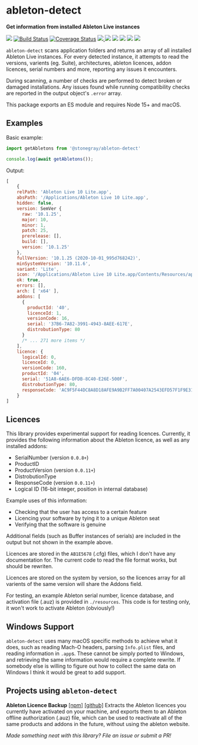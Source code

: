 # ableton-detect

**Get information from installed Ableton Live instances**

[![](https://img.shields.io/npm/dt/@stonegray/ableton-detect)](https://www.npmjs.com/package/@stonegray/ableton-detect) [![Build Status](https://travis-ci.com/stonegray/ableton-detect.svg?branch=main)](https://travis-ci.com/stonegray/ableton-detect) [![Coverage Status](https://coveralls.io/repos/github/stonegray/ableton-detect/badge.svg?branch=main)](https://coveralls.io/github/stonegray/ableton-detect?branch=main) [![](https://img.shields.io/codeclimate/maintainability-percentage/stonegray/ableton-detect) ![](https://img.shields.io/npm/v/@stonegray/ableton-detect)](https://www.npmjs.com/package/@stonegray/ableton-detect) ![](https://img.shields.io/github/languages/code-size/stonegray/ableton-detect) [![](https://img.shields.io/github/license/stonegray/ableton-detect)](https://github.com/stonegray/ableton-detect/blob/main/LICENSE) ![](https://img.shields.io/github/issues-raw/stonegray/ableton-detect) ![](https://img.shields.io/badge/platform-macOS-blue)

`ableton-detect` scans application folders and returns an array of all installed Ableton Live instances. For every detected instance, it attempts to read the versions, varients (eg. Suite), architectures, ableton licences, addon licences, serial numbers and more, reporting any issues it encounters. 

During scanning, a number of checks are performed to detect broken or damaged installations. Any issues found while running compatibility checks are reported in the output object's `.error` array. 

This package exports an ES module and requires Node 15+ and macOS.

## Examples

Basic example:

```javascript
import getAbletons from '@stonegray/ableton-detect'

console.log(await getAbletons());
```

Output:

```javascript
[
    {
    relPath: 'Ableton Live 10 Lite.app',
    absPath: '/Applications/Ableton Live 10 Lite.app',
	hidden: false,
    version: SemVer {
      raw: '10.1.25',
      major: 10,
      minor: 1,
      patch: 25,
      prerelease: [],
      build: [],
      version: '10.1.25'
    },
    fullVersion: '10.1.25 (2020-10-01_995d768242)',
    minSystemVersion: '10.11.6',
    variant: 'Lite',
    icon: '/Applications/Ableton Live 10 Lite.app/Contents/Resources/app.icns',
    ok: true,
    errors: [],
    arch: [ 'x64' ],
    addons: [
      {
        productId: '40',
        licenceId: 1,
        versionCode: 16,
        serial: '37B6-7A82-3991-4943-8AEE-617E',
        distrobutionType: 80
      }
      /* ... 271 more items */
    ],
    licence: {
      logicalId: 0,
      licenceId: 0,
      versionCode: 160,
      productId: '04',
      serial: '51A8-6AE6-DFDB-8C40-E26E-500F',
      distrobutionType: 80,
      responseCode: 'AC9F5F44DC8A8D18AFE9A9B2FF7A00407A2543EFD57F1F9E310726723BF7E34493A80D980394449D'
    }
]
```


## Licences

This library provides experimental support for reading licences. Currently, it provides the following information about the Ableton licence, as well as any installed addons:

- SerialNumber (version `0.0.8+`)
- ProductID
- ProductVersion (version `0.0.11+`)
- DistrobutionType
- ResponseCode (version `0.0.11+`)
- Logical ID (16-bit integer, position in internal database)
  
Example uses of this information:

 - Checking that the user has access to a certain feature
 - Licencing your software by tying it to a unique Ableton seat
 - Verifying that the software is genuine

Additional fields (such as Buffer instances of serials) are included in the output but not shown in the example above. 

Licences are stored in the `AB1E5678` (.cfg) files, which I don't have any documentation for. The current code to read the file format works, but should be rewriten.

Licences are stored on the system by version, so the licences array for all varients of the same version will share the Addons field.

For testing, an example Ableton serial number, licence database, and activation file (.auz) is provided in `./resources`. This code is for testing only, it won't work to activate Ableton (obviously!)


## Windows Support

`ableton-detect` uses many macOS specific methods to achieve what it does, such as reading Mach-O headers, parsing `Info.plist` files, and reading information in `.app`s. These cannot be simply ported to Windows, and retrieving the same information would require a complete rewrite. If somebody else is willing to figure out how to collect the same data on Windows I think it would be great to add support.


## Projects using `ableton-detect`

**Ableton Licence Backup** [[npm]](https://www.npmjs.com/package/ableton-licence-backup) [[github]](https://github.com/stonegray/ableton-licence-backup#readme)
Extracts the Ableton licences you currently have activated on your machine, and exports them to an Ableton offline authorization (.auz) file, which can be used to reactivate all of the same products and addons in the future, without using the ableton website.

*Made something neat with this library? File an issue or submit a PR!*


<!-- For some reason the node-detect-readme-badges library doesn't like my links, so I'm cheating by adding some here -->
<!--https://api.travis-ci.org/1/1.svg-->
<!--https://api.travis-ci.org/2/2.svg-->
<!--https://api.travis-ci.org/3/3.svg-->
<!--https://api.travis-ci.org/4/4.svg-->
